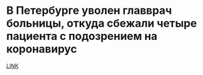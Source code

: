 # В Петербурге уволен главврач больницы, откуда сбежали четыре пациента с подозрением на коронавирус



[LINK](https://varlamov.ru/3796331.html)